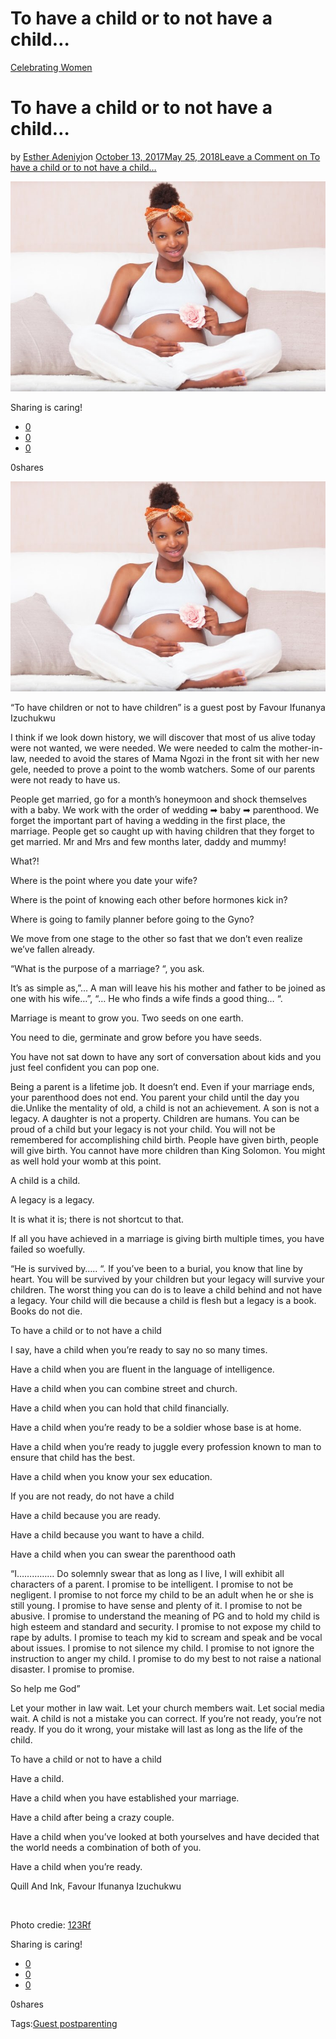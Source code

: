 # To have a child or to not have a child…

[Celebrating Women](https://estheradeniyi.com/category/celebrating-women/)
# To have a child or to not have a child&#x2026;

by [Esther Adeniyi](https://estheradeniyi.com/author/esther-adeniyi/)on [October 13, 2017May 25, 2018](https://estheradeniyi.com/to-have-child-or-to-not-have-child/)[Leave a Comment on To have a child or to not have a child&#x2026;](https://estheradeniyi.com/to-have-child-or-to-not-have-child/#respond)

![](images/Tohaveachildortonothaveachild.jpg)

Sharing is caring!

- [0](https://www.facebook.com/sharer/sharer.php?u=https%3A%2F%2Festheradeniyi.com%2Fto-have-child-or-to-not-have-child%2F&amp;t=To%20have%20a%20child%20or%20to%20not%20have%20a%20child...)
- [0](https://twitter.com/intent/tweet?text=To%20have%20a%20child%20or%20to%20not%20have%20a%20child...&amp;url=https%3A%2F%2Festheradeniyi.com%2Fto-have-child-or-to-not-have-child%2F)
- [0](#)

0shares

[![](images/Tohaveachildortonothaveachild.jpg)](images/Tohaveachildortonothaveachild.jpg)

&#x201C;To have children or not to have children&#x201D; is a guest post by&#xA0;Favour Ifunanya Izuchukwu

I think if we look down history, we will discover that most
 of us alive today were not wanted, we were needed. We were needed to calm the mother-in-law, needed to avoid the stares
 of Mama Ngozi in the front sit with her new gele, needed to prove a point to the
 womb watchers. Some of our parents were not ready to have us.

People get married, go for a month&#x2019;s honeymoon and shock
 themselves with a baby. We work with the order of wedding &#x27A1; baby &#x27A1;
 parenthood. We forget the important part of having a wedding in the first
 place, the marriage. People get so caught up with having children that they
 forget to get married. Mr and Mrs and few months later, daddy and mummy!

 What?!

Where is the point where you date your wife?

Where is the point of knowing each other before hormones
 kick in?

Where is going to family planner before going to the Gyno?

We move from one stage to the other so fast that we don&#x2019;t
 even realize we&#x2019;ve fallen already.

&#x201C;What is the purpose of a marriage? &#x201C;, you ask.

It&#x2019;s as simple as,&#x201D;&#x2026; A man will leave his his mother
 and father to be joined as one with his wife&#x2026;&#x201D;, &#x201C;&#x2026; He who finds a
 wife finds a good thing&#x2026; &#x201C;.

Marriage is meant to grow you. Two seeds on one earth.

You need to die, germinate and grow before you have seeds.

You have not sat down to have any sort of conversation about
 kids and you just feel confident you can pop one.

Being a parent is a lifetime job. It doesn&#x2019;t end. Even if
 your marriage ends, your parenthood does not end. You parent your child until
 the day you die.Unlike the mentality
 of old, a child is not an achievement. A son is not a legacy. A daughter is not
 a property. Children are humans. You can be proud of a child but your legacy is
 not your child. You will not be remembered for accomplishing child birth.
 People have given birth, people will give birth. You cannot have more children
 than King Solomon. You might as well hold your womb at this point.

A child is a child.

A legacy is a legacy.

It is what it is; there is not shortcut to that.

If all you have achieved in a marriage is giving birth
 multiple times, you have failed so woefully.

&#x201C;He is survived by&#x2026;.. &#x201C;. If you&#x2019;ve been to a
 burial, you know that line by heart. You will be survived by your children but
 your legacy will survive your children. The worst thing you can do is to leave
 a child behind and not have a legacy. Your child will die because a child is
 flesh but a legacy is a book. Books do not die.

To have a child or to not have a child

I say, have a child when you&#x2019;re ready to say no so many
 times.

Have a child when you are fluent in the language of
 intelligence.

Have a child when you can combine street and church.

Have a child when you can hold that child financially.

Have a child when you&#x2019;re ready to be a soldier whose base is
 at home.

Have a child when you&#x2019;re ready to juggle every profession
 known to man to ensure that child has the best.

Have a child when you know your sex education.

If you are not ready, do not have a child

Have a child because you are ready.

Have a child because you want to have a child.

Have a child when you can swear the parenthood oath

&#x201C;I&#x2026;&#x2026;&#x2026;&#x2026;&#x2026; Do solemnly swear that as long as I
 live, I will exhibit all characters of a parent. I promise to be intelligent. I
 promise to not be negligent. I promise to not force my child to be an adult
 when he or she is still young. I promise to have sense and plenty of it. I
 promise to not be abusive. I promise to understand the meaning of PG and to
 hold my child is high esteem and standard and security. I promise to not expose
 my child to rape by adults. I promise to teach my kid to scream and speak and
 be vocal about issues. I promise to not silence my child. I promise to not
 ignore the instruction to anger my child. I promise to do my best to not raise
 a national disaster. I promise to promise.

So help me God&#x201D;

Let your mother in law wait. Let your church members wait.
 Let social media wait. A child is not a mistake you can correct. If you&#x2019;re not
 ready, you&#x2019;re not ready. If you do it wrong, your mistake will last as long as
 the life of the child.

To have a child or not to have a child

Have a child.

Have a child when you have established your marriage.

Have a child after being a crazy couple.

Have a child when you&#x2019;ve looked at both yourselves and have
 decided that the world needs a combination of both of you.

Have a child when you&#x2019;re ready.

Quill And Ink, Favour Ifunanya Izuchukwu

&#xA0;

Photo credie: [123Rf](https://www.123rf.com/photo_21535942_young-pregnant-black-woman-seated-on-the-floor-touching-her-belly-african-people.html)

Sharing is caring!

- [0](https://www.facebook.com/sharer/sharer.php?u=https%3A%2F%2Festheradeniyi.com%2Fto-have-child-or-to-not-have-child%2F&amp;t=To%20have%20a%20child%20or%20to%20not%20have%20a%20child...)
- [0](https://twitter.com/intent/tweet?text=To%20have%20a%20child%20or%20to%20not%20have%20a%20child...&amp;url=https%3A%2F%2Festheradeniyi.com%2Fto-have-child-or-to-not-have-child%2F)
- [0](#)

0shares

Tags:[Guest post](https://estheradeniyi.com/tag/guest-post/)[parenting](https://estheradeniyi.com/tag/parenting/)
